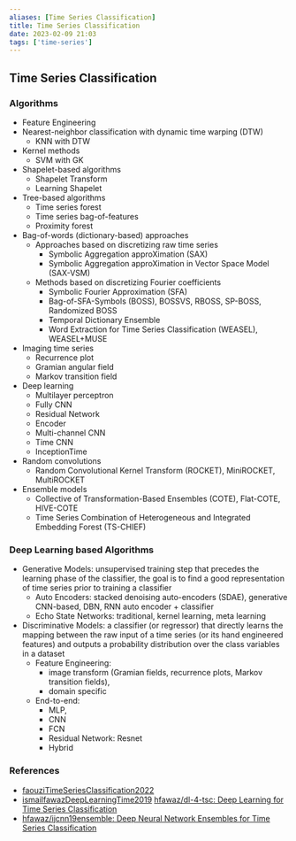 ```yaml
---
aliases: [Time Series Classification]
title: Time Series Classification
date: 2023-02-09 21:03
tags: ['time-series']
---
```


## Time Series Classification

### Algorithms

- Feature Engineering
- Nearest-neighbor classification with dynamic time warping (DTW)
  - KNN with DTW
- Kernel methods
  - SVM with GK
- Shapelet-based algorithms
  - Shapelet Transform
  - Learning Shapelet
- Tree-based algorithms
  - Time series forest
  - Time series bag-of-features
  - Proximity forest
- Bag-of-words (dictionary-based) approaches
  - Approaches based on discretizing raw time series
    - Symbolic Aggregation approXimation (SAX)
    - Symbolic Aggregation approXimation in Vector Space Model (SAX-VSM)
  - Methods based on discretizing Fourier coefficients
    - Symbolic Fourier Approximation (SFA)
    - Bag-of-SFA-Symbols (BOSS), BOSSVS, RBOSS, SP-BOSS, Randomized BOSS
    - Temporal Dictionary Ensemble
    - Word Extraction for Time Series Classification (WEASEL), WEASEL+MUSE
- Imaging time series
  - Recurrence plot
  - Gramian angular field
  - Markov transition field
- Deep learning
  - Multilayer perceptron
  - Fully CNN
  - Residual Network
  - Encoder
  - Multi-channel CNN
  - Time CNN
  - InceptionTime
- Random convolutions
  - Random Convolutional Kernel Transform (ROCKET), MiniROCKET, MultiROCKET
- Ensemble models
  - Collective of Transformation-Based Ensembles (COTE), Flat-COTE, HIVE-COTE
  - Time Series Combination of Heterogeneous and Integrated Embedding Forest (TS-CHIEF)

### Deep Learning based Algorithms

- Generative Models: unsupervised training step that precedes the learning phase of the classifier, the goal is to find a good representation of time series prior to training a classifier
  - Auto Encoders: stacked denoising auto-encoders (SDAE), generative CNN-based, DBN, RNN auto encoder + classifier
  - Echo State Networks: traditional, kernel learning, meta learning
- Discriminative Models: a classifier (or regressor) that directly learns the mapping between the raw input of a time series (or its hand engineered features) and outputs a probability distribution over the class variables in a dataset
  - Feature Engineering:
    - image transform (Gramian fields, recurrence plots, Markov transition fields),
    - domain specific
  - End-to-end:
    - MLP,
    - CNN
    - FCN
    - Residual Network: Resnet
    - Hybrid

### References

- [faouziTimeSeriesClassification2022](../zotero/faouziTimeSeriesClassification2022.md)
- [ismailfawazDeepLearningTime2019](../zotero/ismailfawazDeepLearningTime2019.md) [hfawaz/dl-4-tsc: Deep Learning for Time Series Classification](https://github.com/hfawaz/dl-4-tsc)
- [hfawaz/ijcnn19ensemble: Deep Neural Network Ensembles for Time Series Classification](https://github.com/hfawaz/ijcnn19ensemble)
